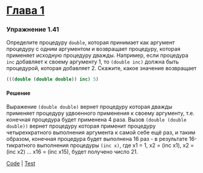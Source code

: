 # [Глава 1](./index.md#Глава-1-Построение-абстракций-с-помощью-процедур)

### Упражнение 1.41
Определите процедуру `double`, которая принимает как аргумент процедуру с одним аргументом и возвращает процедуру, которая применяет исходную процедуру дважды. Например, если процедура `inc` добавляет к своему аргументу 1, то `(double inc)` должна быть процедурой, которая добавляет 2.
Скажите, какое значение возвращает

```clojure
(((double (double double)) inc) 5)
```

#### Решение
Выражение `(double double)` вернет процедуру которая дважды применяет процедуру удвоенного применения к своему аргументу, т.е. конечная процедура будет применена 4 раза. Вызов `(double (double double))` вернет процедуру которая применит процедуру четырехкратного выполнения аргумента к самой себе ещё раз, и таким образом, конечная процедура будет выполнена 16 раз - в результате 16-тикратного выполнения процедуры `(inc x)`, где x1 = 1, x2 = (inc x1), x2 = (inc x2) ... x16 = (inc x15), будет получено число 21.

[Code](../src/sicp/chapter01/1_41.clj) | [Test](../test/sicp/chapter01/1_41_test.clj)
